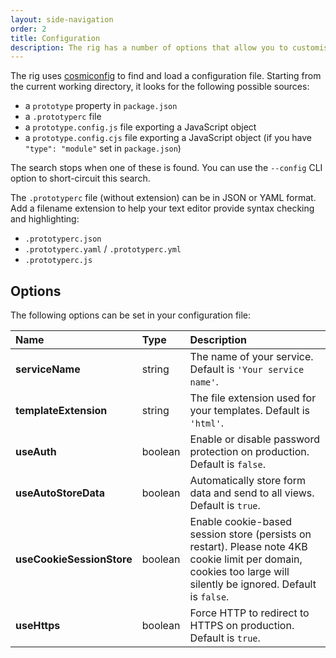 ```yaml
---
layout: side-navigation
order: 2
title: Configuration
description: The rig has a number of options that allow you to customise the behaviour of your prototype.
---
```


The rig uses [cosmiconfig](https://github.com/davidtheclark/cosmiconfig) to find and load a configuration file. Starting from the current working directory, it looks for the following possible sources:

* a `prototype` property in `package.json`
* a `.prototyperc` file
* a `prototype.config.js` file exporting a JavaScript object
* a `prototype.config.cjs` file exporting a JavaScript object (if you have `"type": "module"` set in `package.json`)

The search stops when one of these is found. You can use the `--config` CLI option to short-circuit this search.

The `.prototyperc` file (without extension) can be in JSON or YAML format. Add a filename extension to help your text editor provide syntax checking and highlighting:

* `.prototyperc.json`
* `.prototyperc.yaml` / `.prototyperc.yml`
* `.prototyperc.js`

## Options

The following options can be set in your configuration file:

| Name | Type | Description |
| :--- | :--- | :---------- |
| **serviceName** | string | The name of your service. Default is `'Your service name'`. |
| **templateExtension** | string | The file extension used for your templates. Default is `'html'`. |
| **useAuth** | boolean | Enable or disable password protection on production. Default is `false`. |
| **useAutoStoreData** | boolean | Automatically store form data and send to all views. Default is `true`. |
| **useCookieSessionStore** | boolean | Enable cookie-based session store (persists on restart). Please note 4KB cookie limit per domain, cookies too large will silently be ignored. Default is `false`. |
| **useHttps** | boolean | Force HTTP to redirect to HTTPS on production. Default is `true`. |
